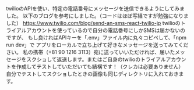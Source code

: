 twilioのAPIを使い、特定の電話番号にメッセージを送信できるようにしてみました。
以下のブログを参考にしました。（コードはほぼ写経ですが勉強になりました）
https://www.twilio.com/blog/send-an-sms-react-twilio-jp
twilioのトライアルアカウントを使っているので自分の電話番号にしかSMSは届かないのですが、
もし良ければAPIキーを「.env」ファイル内に丸々コピペして、「npm run dev」で
アプリをローカルで立ち上げて好きなメッセージを送ってみてください。
私の携帯（+81 90 1216 3113）宛に送っていいただければ、届いたメッセージをスクショして返送します。またはご自身のtwilioのトライアルアカウントを作成してテストしていただいても結構です！（クレカは必要ありません）
自分でテストしてスクショしたときの画像も同じディレクトリに入れておきます。